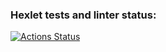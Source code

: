 ### Hexlet tests and linter status:
[![Actions Status](https://github.com/yeat2007/frontend-project-44/actions/workflows/hexlet-check.yml/badge.svg)](https://github.com/yeat2007/frontend-project-44/actions)